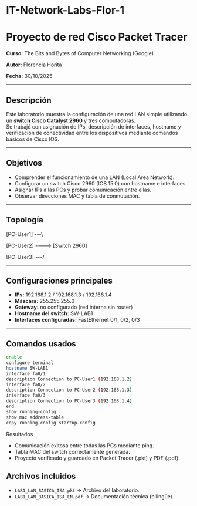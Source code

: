 # IT-Network-Labs-Flor-1

# Proyecto de red Cisco Packet Tracer  
**Curso:** The Bits and Bytes of Computer Networking (Google)  

**Autor:** Florencia Horita

**Fecha:** 30/10/2025  

---

## Descripción  
Este laboratorio muestra la configuración de una red LAN simple utilizando un **switch Cisco Catalyst 2960** y tres computadoras.  
Se trabajó con asignación de IPs, descripción de interfaces, hostname y verificación de conectividad entre los dispositivos mediante comandos básicos de Cisco IOS.  

---

## Objetivos  
- Comprender el funcionamiento de una LAN (Local Area Network).  
- Configurar un switch Cisco 2960 (IOS 15.0) con hostname e interfaces.  
- Asignar IPs a las PCs y probar comunicación entre ellas.  
- Observar direcciones MAC y tabla de conmutación.  

---

## Topología  
[PC-User1] ---\

[PC-User2] ----> [Switch 2960]

[PC-User3] ---/


---

## Configuraciones principales  
- **IPs:** 192.168.1.2 / 192.168.1.3 / 192.168.1.4  
- **Máscara:** 255.255.255.0  
- **Gateway:** no configurado (red interna sin router)  
- **Hostname del switch:** SW-LAB1  
- **Interfaces configuradas:** FastEthernet 0/1, 0/2, 0/3  

---

## Comandos usados  
```bash
enable
configure terminal
hostname SW-LAB1
interface fa0/1
description Connection to PC-User1 (192.168.1.2)
interface fa0/2
description Connection to PC-User2 (192.168.1.3)
interface fa0/3
description Connection to PC-User3 (192.168.1.4)
end
show running-config
show mac address-table
copy running-config startup-config
```

Resultados
- Comunicación exitosa entre todas las PCs mediante ping.
- Tabla MAC del switch correctamente generada.
- Proyecto verificado y guardado en Packet Tracer (.pkt) y PDF (.pdf).

## Archivos incluidos  

- `LAB1_LAN_BASICA_ISA.pkt` → Archivo del laboratorio.  
- `LAB1_LAN_BASICA_ISA_EN.pdf` → Documentación técnica (bilingüe).  
